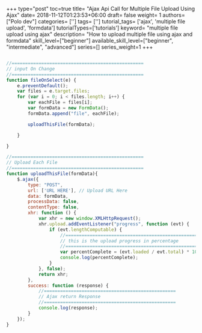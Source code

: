 +++
type="post"
toc=true
title= "Ajax Api Call for Multiple File Upload Using Ajax"
date= 2018-11-12T01:23:53+06:00
draft= false
weight= 1
authors= ["Polo dev"]
categories= ['']
tags= ['']
tutorial_tags= ['ajax', 'multiple file upload', 'formdata']
tutorialTypes=['tutorials']
keyword= "multiple file upload using ajax"
description= "How to upload multiple file using ajax and formdata"
skill_level=["beginner"]
available_skill_level=["beginner", "intermediate", "advanced"]
series=[]
series_weight=1
+++

~~~js

//=================================================
// input On Change
//=================================================
function fileOnSelect(e) {
    e.preventDefault();
    var files = e.target.files;
    for (var i = 0; i < files.length; i++) {
        var eachFile = files[i];
        var formData = new FormData();
        formData.append("file", eachFile);

        uploadThisFile(formData);

    }

}

//=================================================
// Upload Each File
//=================================================
function uploadThisFile(formData){
    $.ajax({
        type: "POST",
        url: ['URL HERE'], // Upload URL Here
        data: formData,
        processData: false,
        contentType: false,
        xhr: function () {
            var xhr = new window.XMLHttpRequest();
            xhr.upload.addEventListener("progress", function (evt) {
                if (evt.lengthComputable) {
                    //=================================================
                    // this is the upload progress in percentage
                    //=================================================
                    var percentComplete = (evt.loaded / evt.total) * 100;
                    console.log(percentComplete);
                }
            }, false);
            return xhr;
        },
        success: function (response) {
            //=================================================
            // Ajax return Response
            //=================================================
            console.log(response);
        }
    });
}
~~~
